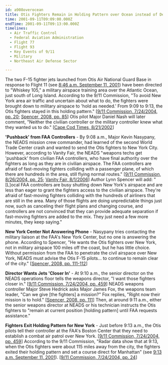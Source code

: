 ```yaml
---
id: a908overocean
title: Otis Fighters Remain in Holding Pattern over Ocean instead of Defending New York City
time: 2001-09-11T09:09:00.000Z
endTime: 2001-09-11T09:13:00.000Z
timelines:
  - Air Traffic Control
  - Federal Aviation Administration
  - Flight 77
  - Flight 93
  - Key Events of 9/11
  - Military
  - Northeast Air Defense Sector

---
```


The two F-15 fighter jets launched from Otis Air National Guard Base in response to Flight 11 (see [8:46 a.m. September 11, 2001](/timeline/#a846scramble)) have been directed to "Whiskey 105," a military airspace training area over the Atlantic Ocean, just south of Long Island. According to the 9/11 Commission, "To avoid New York area air traffic and uncertain about what to do, the fighters were brought down to military airspace to 'hold as needed.' From 9:09 to 9:13, the Otis fighters stayed in this holding pattern." [[9/11 Commission, 7/24/2004, pp. 20][1]; [Spencer, 2008, pp. 85][2]] Otis pilot Major Daniel Nash will later comment, "Neither the civilian controller or the military controller knew what they wanted us to do." [[Cape Cod Times, 8/21/2002][3]]

**'Pushback' from FAA Controllers** - By 9:08 a.m., Major Kevin Nasypany, the NEADS mission crew commander, had learned of the second World Trade Center crash and wanted to send the Otis fighters to New York City. However, according to Vanity Fair, the NEADS "weapons techs get 'pushback' from civilian FAA controllers, who have final authority over the fighters as long as they are in civilian airspace. The FAA controllers are afraid of fast-moving fighters colliding with a passenger plane, of which there are hundreds in the area, still flying normal routes." [[9/11 Commission, 8/26/2004, pp. 25][4]; [Vanity Fair, 8/1/2006][5]] Author Lynn Spencer will add: "[L]ocal FAA controllers are busy shutting down New York's airspace and are less than eager to grant the fighters access to the civilian airspace. They're afraid of fast-moving fighters colliding with the hundreds of airliners that are still in the area. Many of those flights are doing unpredictable things just now, such as canceling their flight plans and changing course, and controllers are not convinced that they can provide adequate separation if fast-moving fighters are added to the mix. They just need a few more minutes, they keep saying." 

**New York Center Not Answering Phone** - Nasypany tries contacting the military liaison at the FAA's New York Center, but no one is answering the phone. According to Spencer, "He wants the Otis fighters over New York, not in military airspace 100 miles off the coast, but he has little choice. Without permission from the FAA to penetrate the civil airspace over New York, NEADS must advise the Otis F-15 pilots… to continue to remain clear of the city." [[Spencer, 2008, pp. 111-112][2]]

**Director Wants Jets 'Closer In'** - At 9:10 a.m., the senior director on the NEADS operations floor tells the weapons director, "I want those fighters closer in." [[9/11 Commission, 7/24/2004, pp. 459][1]] NEADS weapons controller Major Steve Hedrick asks Major James Fox, the weapons team leader, "Can we give [the fighters] a mission?" Fox replies, "Right now their mission is to hold." [[Spencer, 2008, pp. 111][2]] Then, at around 9:11 a.m., either the senior weapons director at NEADS or his technician instructs the Otis fighters to "remain at current position [holding pattern] until FAA requests assistance." 

**Fighters Exit Holding Pattern for New York** - Just before 9:13 a.m., the Otis pilots tell their controller at the FAA's Boston Center that they need to establish a combat air patrol over New York. [[9/11 Commission, 7/24/2004, pp. 459][1]] According to the 9/11 Commission, "Radar data show that at 9:13, when the Otis fighters were about 115 miles away from the city, the fighters exited their holding pattern and set a course direct for Manhattan" (see [9:13 a.m. September 11, 2001](/timeline/#a913otisheads)). [[9/11 Commission, 7/24/2004, pp. 24][1]]

[1]: https://web.archive.org/web/20041020144854/http://www.decloah.com/mirrors/9-11/911_Report.txt
[2]: https://www.amazon.com/exec/obidos/ASIN/1416559256/centerforcoop-20
[3]: https://web.archive.org/web/20031004122117/http:/www.capecodonline.com/special/terror/ithought21.htm
[4]: https://www.hsdl.org/?view&did=484625
[5]: https://www.vanityfair.com/news/2006/08/norad200608
